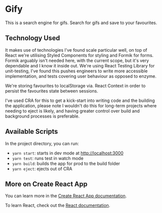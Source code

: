
# Gify

This is a search engine for gifs. Search for gifs and save to your favourites.

## Technology Used

It makes use of technologies I've found scale particular well, on top of React we're utilising Styled Components for styling and Formik for forms. Formik arguably isn't needed here, with the current scope, but it's very dependable and I know it inside out. We're using React Testing Library for unit-testing, I've found this pushes engineers to write more accessible implementation, and tests covering user behaviour as opposed to enzyme.

We're storing favourites to localStorage via. React Context in order to persist the favourites state between sessions. 

I've used CRA for this to get a kick-start into writing code and the building the application, please note I wouldn't do this for long-term projects where needing to eject is likely, and having greater control over build and background processes is preferable.

## Available Scripts

In the project directory, you can run:
- `yarn start`: starts in dev mode at [http://localhost:3000](http://localhost:3000)
- `yarn test`: runs test in watch mode
- `yarn build`: builds the app for prod to the build folder
- `yarn eject`: ejects out of CRA

## More on Create React App

You can learn more in the [Create React App documentation](https://facebook.github.io/create-react-app/docs/getting-started).

To learn React, check out the [React documentation](https://reactjs.org/).
